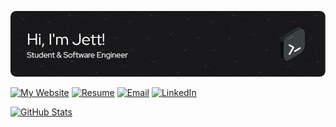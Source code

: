 ![Header Image](./assets/header.png)

[![My Website](https://img.shields.io/badge/my_website-000000?style=for-the-badge&logo=About.me&logoColor=white)](https://jettbui.dev/)
[![Resume](https://img.shields.io/badge/my_resume-18181a?style=for-the-badge&logoColor=white)](https://jettbui.dev/JettBui_Resume.pdf)
[![Email](https://img.shields.io/badge/Email-D14836?style=for-the-badge&logo=gmail&logoColor=white)](mailto:jettcbui@gmail.com)
[![LinkedIn](https://img.shields.io/badge/LinkedIn-0077B5?style=for-the-badge&logo=linkedin&logoColor=white)]()

[![GitHub Stats](https://github-readme-stats.vercel.app/api?username=jettbui&count_private=true&show_icons=true&hide=stars&theme=transparent&border_color=30363d&text_color=8b949e&icon_color=58a6ff&title_color=58a6ff)](https://github.com/jettbui)
